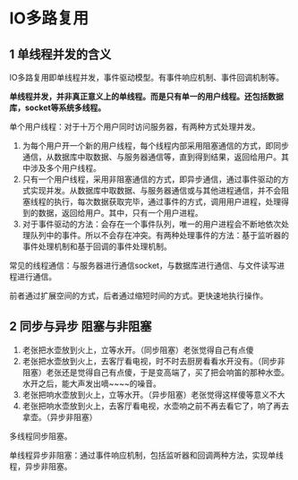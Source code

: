 # IO多路复用

## 1 单线程并发的含义
IO多路复用即单线程并发，事件驱动模型。有事件响应机制、事件回调机制等。

**单线程并发，并非真正意义上的单线程。而是只有单一的用户线程。还包括数据库，socket等系统多线程。**


单个用户线程：对于十万个用户同时访问服务器，有两种方式处理并发。

1. 为每个用户开一个新的用户线程，每个线程内部采用阻塞通信的方式，即同步通信，从数据库中取数据、与服务器通信等，直到得到结果，返回给用户。其中涉及多个用户线程。
2. 只有一个用户线程，采用非阻塞通信的方式，即异步通信，通过事件驱动的方式实现并发。从数据库中取数据、与服务器通信或与其他进程通信，并不会阻塞线程的执行，每次数据获取完毕，通过事件的方式，调用用户进程，处理得到的数据，返回给用户。其中，只有一个用户进程。
3. 对于事件驱动的方法：会存在一个事件队列，唯一的用户进程会不断地依次处理队列中的事件。所以不会存在冲突。有两种处理事件的方法：基于监听器的事件处理机制和基于回调的事件处理机制。


常见的线程通信：与服务器进行通信socket，与数据库进行通信、与文件读写进程进行通信。


前者通过扩展空间的方式，后者通过缩短时间的方式。更快速地执行操作。

## 2 同步与异步 阻塞与非阻塞
1. 老张把水壶放到火上，立等水开。（同步阻塞）老张觉得自己有点傻
2. 老张把水壶放到火上，去客厅看电视，时不时去厨房看看水开没有。（同步非阻塞）老张还是觉得自己有点傻，于是变高端了，买了把会响笛的那种水壶。水开之后，能大声发出嘀~~~~的噪音。
3. 老张把响水壶放到火上，立等水开。（异步阻塞）老张觉得这样傻等意义不大
4. 老张把响水壶放到火上，去客厅看电视，水壶响之前不再去看它了，响了再去拿壶。（异步非阻塞）




多线程同步阻塞。

单线程异步非阻塞：通过事件响应机制，包括监听器和回调两种方法，实现单线程，异步非阻塞。

